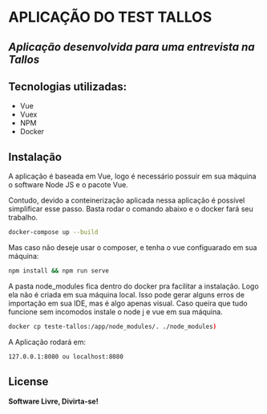 # APLICAÇÃO DO TEST TALLOS
## _Aplicação desenvolvida para uma entrevista na Tallos_

## Tecnologias utilizadas:

- Vue
- Vuex
- NPM
- Docker

## Instalação

A aplicação é baseada em Vue, logo é necessário possuir em sua máquina o software Node JS e o pacote Vue.

Contudo, devido a conteinerização aplicada nessa aplicação é possível simplificar esse passo. Basta rodar o comando abaixo e o docker fará seu trabalho.

```sh
docker-compose up --build
```

Mas caso não deseje usar o composer, e tenha o vue configuarado em sua máquina:

```sh
npm install && npm run serve
```

A pasta node_modules fica dentro do docker pra facilitar a instalação. Logo ela não é criada em sua máquina local. Isso pode gerar alguns erros de importação em sua IDE, mas é algo apenas visual. Caso queira que tudo funcione sem incomodos instale o node j e vue em sua máquina. 

```sh
docker cp teste-tallos:/app/node_modules/. ./node_modules)
```

A Aplicação rodará em:

```sh
127.0.0.1:8080 ou localhost:8080
```

## License
**Software Livre, Divirta-se!**
